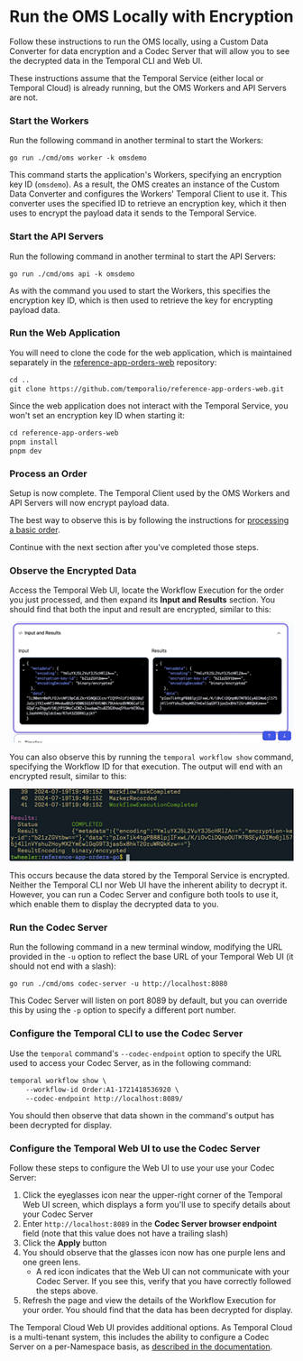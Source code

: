 # Run the OMS Locally with Encryption

Follow these instructions to run the OMS locally, using 
a Custom Data Converter for data encryption and a Codec 
Server that will allow you to see the decrypted data in 
the Temporal CLI and Web UI. 

These instructions assume that the Temporal Service 
(either local or Temporal Cloud) is already running, 
but the OMS Workers and API Servers are not.

### Start the Workers

Run the following command in another terminal to start the Workers:

```command
go run ./cmd/oms worker -k omsdemo
```

This command starts the application's Workers, specifying an 
encryption key ID (`omsdemo`). As a result, the OMS creates
an instance of the Custom Data Converter and configures the 
Workers' Temporal Client to use it. This converter uses the 
specified ID to retrieve an encryption key, which it then 
uses to encrypt the payload data it sends to the Temporal 
Service. 


### Start the API Servers

Run the following command in another terminal to start the API Servers:

```command
go run ./cmd/oms api -k omsdemo
```

As with the command you used to start the Workers, this 
specifies the encryption key ID, which is then used to 
retrieve the key for encrypting payload data.


### Run the Web Application
You will need to clone the code for the web application, which is 
maintained separately in the [reference-app-orders-web](https://github.com/temporalio/reference-app-orders-web) repository:

```command
cd ..
git clone https://github.com/temporalio/reference-app-orders-web.git
```

Since the web application does not interact with the Temporal 
Service, you won't set an encryption key ID when starting it:

```command
cd reference-app-orders-web
pnpm install
pnpm dev
```


### Process an Order

Setup is now complete. The Temporal Client used by the OMS 
Workers and API Servers will now encrypt payload data.

The best way to observe this is by following the instructions 
for [processing a basic order](process-basic-order.md).

Continue with the next section after you've completed those 
steps.

### Observe the Encrypted Data

Access the Temporal Web UI, locate the Workflow Execution 
for the order you just processed, and then expand its 
**Input and Results** section. You should find that both 
the input and result are encrypted, similar to this:

![Encrypted data in the Web UI](images/web-ui-encrypted-data.png "Encrypted data in the Web UI")

You can also observe this by running the `temporal workflow show` 
command, specifying the Workflow ID for that execution. The output
will end with an encrypted result, similar to this:

![Terminal showing encrypted data from the temporal workflow show command](images/encrypted-data-in-terminal.png "Encrypted data in the terminal after running the temporal workflow show command")

This occurs because the data stored by the Temporal Service 
is encrypted. Neither the Temporal CLI nor Web UI have the 
inherent ability to decrypt it. However, you can run a Codec
Server and configure both tools to use it, which enable them
to display the decrypted data to you.

### Run the Codec Server

Run the following command in a new terminal window, modifying 
the URL provided in the `-u` option to reflect the base URL 
of your Temporal Web UI (it should not end with a slash):

```command
go run ./cmd/oms codec-server -u http://localhost:8080
```

This Codec Server will listen on port 8089 by default, but 
you can override this by using the `-p` option to specify 
a different port number. 


### Configure the Temporal CLI to use the Codec Server

Use the `temporal` command's `--codec-endpoint` option 
to specify the URL used to access your Codec Server, as 
in the following command:

```command
temporal workflow show \
    --workflow-id Order:A1-1721418536920 \
    --codec-endpoint http://localhost:8089/
```

You should then observe that data shown in the 
command's output has been decrypted for display.


### Configure the Temporal Web UI to use the Codec Server

Follow these steps to configure the Web UI to use your 
use your Codec Server:

1. Click the eyeglasses icon near the upper-right corner
   of the Temporal Web UI screen, which displays a form 
   you'll use to specify details about your Codec Server
2. Enter `http://localhost:8089` in the **Codec Server
   browser endpoint** field (note that this value does 
   not have a trailing slash)
3. Click the **Apply** button
4. You should observe that the glasses icon now has one
   purple lens and one green lens. 
   * A red icon indicates that the Web UI can not communicate 
     with your Codec Server. If you see this, verify that you 
	 have correctly followed the steps above.
5. Refresh the page and view the details of the Workflow 
   Execution for your order. You should find that the 
   data has been decrypted for display.


The Temporal Cloud Web UI provides additional options. As 
Temporal Cloud is a multi-tenant system, this includes the 
ability to configure a Codec Server on a per-Namespace 
basis, as [described in the documentation](https://docs.temporal.io/production-deployment/data-encryption#web-ui).

